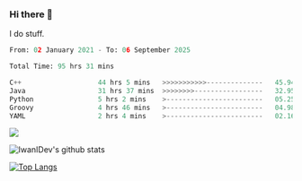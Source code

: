### Hi there 👋
I do stuff.

<!--START_SECTION:waka-->

```python
From: 02 January 2021 - To: 06 September 2025

Total Time: 95 hrs 31 mins

C++                   44 hrs 5 mins   >>>>>>>>>>>--------------   45.94 %
Java                  31 hrs 37 mins  >>>>>>>>-----------------   32.95 %
Python                5 hrs 2 mins    >------------------------   05.25 %
Groovy                4 hrs 46 mins   >------------------------   04.98 %
YAML                  2 hrs 4 mins    >------------------------   02.16 %
```

<!--END_SECTION:waka-->

![](https://komarev.com/ghpvc/?username=IwanIDev&color=orange)

![IwanIDev's github stats](https://github-readme-stats.vercel.app/api?username=IwanIDev&count_private=true&show_icons=true&theme=gruvbox&include_all_commits=true)

[![Top Langs](https://github-readme-stats.vercel.app/api/top-langs/?username=IwanIDev&theme=gruvbox)](https://github.com/anuraghazra/github-readme-stats)
